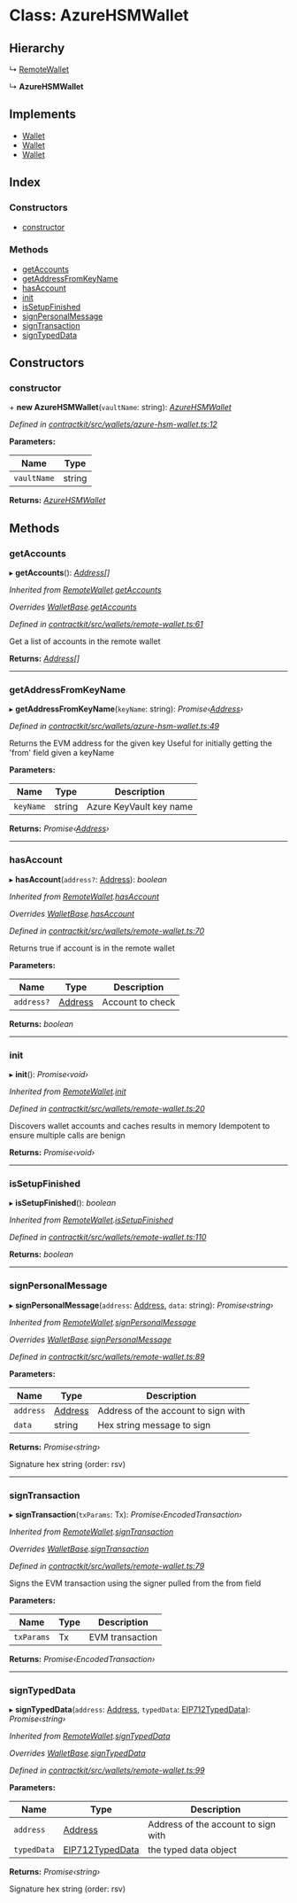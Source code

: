 # Class: AzureHSMWallet

## Hierarchy

  ↳ [RemoteWallet](_contractkit_src_wallets_remote_wallet_.remotewallet.md)

  ↳ **AzureHSMWallet**

## Implements

* [Wallet](../interfaces/_contractkit_src_wallets_wallet_.wallet.md)
* [Wallet](../interfaces/_contractkit_src_wallets_wallet_.wallet.md)
* [Wallet](../interfaces/_contractkit_src_wallets_wallet_.wallet.md)

## Index

### Constructors

* [constructor](_contractkit_src_wallets_azure_hsm_wallet_.azurehsmwallet.md#constructor)

### Methods

* [getAccounts](_contractkit_src_wallets_azure_hsm_wallet_.azurehsmwallet.md#getaccounts)
* [getAddressFromKeyName](_contractkit_src_wallets_azure_hsm_wallet_.azurehsmwallet.md#getaddressfromkeyname)
* [hasAccount](_contractkit_src_wallets_azure_hsm_wallet_.azurehsmwallet.md#hasaccount)
* [init](_contractkit_src_wallets_azure_hsm_wallet_.azurehsmwallet.md#init)
* [isSetupFinished](_contractkit_src_wallets_azure_hsm_wallet_.azurehsmwallet.md#issetupfinished)
* [signPersonalMessage](_contractkit_src_wallets_azure_hsm_wallet_.azurehsmwallet.md#signpersonalmessage)
* [signTransaction](_contractkit_src_wallets_azure_hsm_wallet_.azurehsmwallet.md#signtransaction)
* [signTypedData](_contractkit_src_wallets_azure_hsm_wallet_.azurehsmwallet.md#signtypeddata)

## Constructors

###  constructor

\+ **new AzureHSMWallet**(`vaultName`: string): *[AzureHSMWallet](_contractkit_src_wallets_azure_hsm_wallet_.azurehsmwallet.md)*

*Defined in [contractkit/src/wallets/azure-hsm-wallet.ts:12](https://github.com/celo-org/celo-monorepo/blob/master/packages/contractkit/src/wallets/azure-hsm-wallet.ts#L12)*

**Parameters:**

Name | Type |
------ | ------ |
`vaultName` | string |

**Returns:** *[AzureHSMWallet](_contractkit_src_wallets_azure_hsm_wallet_.azurehsmwallet.md)*

## Methods

###  getAccounts

▸ **getAccounts**(): *[Address](../modules/_contractkit_src_base_.md#address)[]*

*Inherited from [RemoteWallet](_contractkit_src_wallets_remote_wallet_.remotewallet.md).[getAccounts](_contractkit_src_wallets_remote_wallet_.remotewallet.md#getaccounts)*

*Overrides [WalletBase](_contractkit_src_wallets_wallet_.walletbase.md).[getAccounts](_contractkit_src_wallets_wallet_.walletbase.md#getaccounts)*

*Defined in [contractkit/src/wallets/remote-wallet.ts:61](https://github.com/celo-org/celo-monorepo/blob/master/packages/contractkit/src/wallets/remote-wallet.ts#L61)*

Get a list of accounts in the remote wallet

**Returns:** *[Address](../modules/_contractkit_src_base_.md#address)[]*

___

###  getAddressFromKeyName

▸ **getAddressFromKeyName**(`keyName`: string): *Promise‹[Address](../modules/_contractkit_src_base_.md#address)›*

*Defined in [contractkit/src/wallets/azure-hsm-wallet.ts:49](https://github.com/celo-org/celo-monorepo/blob/master/packages/contractkit/src/wallets/azure-hsm-wallet.ts#L49)*

Returns the EVM address for the given key
Useful for initially getting the 'from' field given a keyName

**Parameters:**

Name | Type | Description |
------ | ------ | ------ |
`keyName` | string | Azure KeyVault key name  |

**Returns:** *Promise‹[Address](../modules/_contractkit_src_base_.md#address)›*

___

###  hasAccount

▸ **hasAccount**(`address?`: [Address](../modules/_contractkit_src_base_.md#address)): *boolean*

*Inherited from [RemoteWallet](_contractkit_src_wallets_remote_wallet_.remotewallet.md).[hasAccount](_contractkit_src_wallets_remote_wallet_.remotewallet.md#hasaccount)*

*Overrides [WalletBase](_contractkit_src_wallets_wallet_.walletbase.md).[hasAccount](_contractkit_src_wallets_wallet_.walletbase.md#hasaccount)*

*Defined in [contractkit/src/wallets/remote-wallet.ts:70](https://github.com/celo-org/celo-monorepo/blob/master/packages/contractkit/src/wallets/remote-wallet.ts#L70)*

Returns true if account is in the remote wallet

**Parameters:**

Name | Type | Description |
------ | ------ | ------ |
`address?` | [Address](../modules/_contractkit_src_base_.md#address) | Account to check  |

**Returns:** *boolean*

___

###  init

▸ **init**(): *Promise‹void›*

*Inherited from [RemoteWallet](_contractkit_src_wallets_remote_wallet_.remotewallet.md).[init](_contractkit_src_wallets_remote_wallet_.remotewallet.md#init)*

*Defined in [contractkit/src/wallets/remote-wallet.ts:20](https://github.com/celo-org/celo-monorepo/blob/master/packages/contractkit/src/wallets/remote-wallet.ts#L20)*

Discovers wallet accounts and caches results in memory
Idempotent to ensure multiple calls are benign

**Returns:** *Promise‹void›*

___

###  isSetupFinished

▸ **isSetupFinished**(): *boolean*

*Inherited from [RemoteWallet](_contractkit_src_wallets_remote_wallet_.remotewallet.md).[isSetupFinished](_contractkit_src_wallets_remote_wallet_.remotewallet.md#issetupfinished)*

*Defined in [contractkit/src/wallets/remote-wallet.ts:110](https://github.com/celo-org/celo-monorepo/blob/master/packages/contractkit/src/wallets/remote-wallet.ts#L110)*

**Returns:** *boolean*

___

###  signPersonalMessage

▸ **signPersonalMessage**(`address`: [Address](../modules/_contractkit_src_base_.md#address), `data`: string): *Promise‹string›*

*Inherited from [RemoteWallet](_contractkit_src_wallets_remote_wallet_.remotewallet.md).[signPersonalMessage](_contractkit_src_wallets_remote_wallet_.remotewallet.md#signpersonalmessage)*

*Overrides [WalletBase](_contractkit_src_wallets_wallet_.walletbase.md).[signPersonalMessage](_contractkit_src_wallets_wallet_.walletbase.md#signpersonalmessage)*

*Defined in [contractkit/src/wallets/remote-wallet.ts:89](https://github.com/celo-org/celo-monorepo/blob/master/packages/contractkit/src/wallets/remote-wallet.ts#L89)*

**Parameters:**

Name | Type | Description |
------ | ------ | ------ |
`address` | [Address](../modules/_contractkit_src_base_.md#address) | Address of the account to sign with |
`data` | string | Hex string message to sign |

**Returns:** *Promise‹string›*

Signature hex string (order: rsv)

___

###  signTransaction

▸ **signTransaction**(`txParams`: Tx): *Promise‹EncodedTransaction›*

*Inherited from [RemoteWallet](_contractkit_src_wallets_remote_wallet_.remotewallet.md).[signTransaction](_contractkit_src_wallets_remote_wallet_.remotewallet.md#signtransaction)*

*Overrides [WalletBase](_contractkit_src_wallets_wallet_.walletbase.md).[signTransaction](_contractkit_src_wallets_wallet_.walletbase.md#signtransaction)*

*Defined in [contractkit/src/wallets/remote-wallet.ts:79](https://github.com/celo-org/celo-monorepo/blob/master/packages/contractkit/src/wallets/remote-wallet.ts#L79)*

Signs the EVM transaction using the signer pulled from the from field

**Parameters:**

Name | Type | Description |
------ | ------ | ------ |
`txParams` | Tx | EVM transaction  |

**Returns:** *Promise‹EncodedTransaction›*

___

###  signTypedData

▸ **signTypedData**(`address`: [Address](../modules/_contractkit_src_base_.md#address), `typedData`: [EIP712TypedData](../interfaces/_contractkit_src_utils_sign_typed_data_utils_.eip712typeddata.md)): *Promise‹string›*

*Inherited from [RemoteWallet](_contractkit_src_wallets_remote_wallet_.remotewallet.md).[signTypedData](_contractkit_src_wallets_remote_wallet_.remotewallet.md#signtypeddata)*

*Overrides [WalletBase](_contractkit_src_wallets_wallet_.walletbase.md).[signTypedData](_contractkit_src_wallets_wallet_.walletbase.md#signtypeddata)*

*Defined in [contractkit/src/wallets/remote-wallet.ts:99](https://github.com/celo-org/celo-monorepo/blob/master/packages/contractkit/src/wallets/remote-wallet.ts#L99)*

**Parameters:**

Name | Type | Description |
------ | ------ | ------ |
`address` | [Address](../modules/_contractkit_src_base_.md#address) | Address of the account to sign with |
`typedData` | [EIP712TypedData](../interfaces/_contractkit_src_utils_sign_typed_data_utils_.eip712typeddata.md) | the typed data object |

**Returns:** *Promise‹string›*

Signature hex string (order: rsv)
